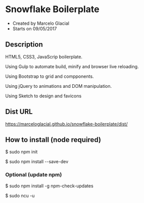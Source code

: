 # Snowflake Boilerplate

* Created by Marcelo Glacial
* Starts on 09/05/2017

## Description

HTML5, CSS3, JavaScrip boilerplate.

Using Gulp to automate build, minify and browser live reloading.

Using Bootstrap to grid and compponents.

Using jQuery to animations and DOM manipulation.

Using Sketch to design and favicons

## Dist URL

<https://marceloglacial.github.io/snowflake-boilerplate/dist/>


## How to install (node required)

$ sudo npm init

$ sudo npm install --save-dev


### Optional (update npm)

$ sudo npm install -g npm-check-updates

$ sudo ncu -u
